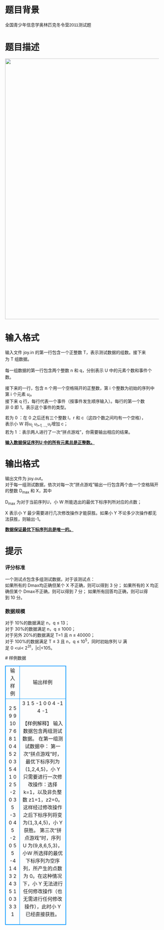 # 

 
 # 题目背景 
<p><span style="font-family: arial, 宋体, sans-serif; font-size: 14px; line-height: 24px; text-indent: 28px;">全国青少年信息学奥林匹克冬令营2011测试题</span></p> 

 
 # 题目描述 
<p><img alt="" src="/source/joyoi/tyvj-4444/img/aHR0cDovL3d3dy5qb3lvaS5jbi9wcm9ibGVtL3R5dmotNDQ0NC9odHRwOi8vY2V4b3UuaW1nNDcud2FsOC5jb20vaW1nNDcvNTQzMjEyXzIwMTYwNDE1MTgzMDE5LzE0NjE0MTA2ODU5Mi5wbmc=.png" style="width: 747px; height: 854px;" /></p> 

 
 # 输入格式 
<p>输入文件&nbsp;joy.in&nbsp;的第一行包含一个正整数&nbsp;T，表示测试数据的组数。<span style="line-height: 1.6em;">接下来为&nbsp;T&nbsp;组数据。</span></p>

<p><span style="line-height: 1.6em;">每一组数据的第一行包含两个整数&nbsp;n&nbsp;和&nbsp;q，分别表示&nbsp;U&nbsp;中的元素个数和事件个数。</span></p>

<p>接下来的一行，包含&nbsp;n&nbsp;个用一个空格隔开的正整数，第&nbsp;i&nbsp;个整数为初始的序列中第&nbsp;i&nbsp;个元素&nbsp;<em>u<sub>i</sub></em>。&nbsp;<br />
接下来&nbsp;q&nbsp;行，每行代表一个事件（按事件发生顺序输入）。每行的第一个数非&nbsp;0&nbsp;即&nbsp;1，表示这个事件的类型。&nbsp;</p>

<p>若为&nbsp;0&nbsp;：在&nbsp;0&nbsp;之后还有三个整数&nbsp;l，r&nbsp;和&nbsp;c（这四个数之间均有一个空格），<br />
表示小&nbsp;W&nbsp;将<em>u<sub>l,&nbsp;</sub></em><em style="line-height: 20.8px;">u<sub>l+1,&nbsp;...,</sub>u<sub><span style="font-size: 12px;">r</span></sub></em>增加&nbsp;c；&nbsp;<br />
若为&nbsp;1&nbsp;：表示两人进行了一次&ldquo;拼点游戏&rdquo;，你需要输出相应的结果。</p>

<p><u><strong>输入数据保证序列U&nbsp;中的所有元素总是正整数。</strong></u>&nbsp;</p> 

 
 # 输出格式 
<p>输出文件为&nbsp;joy.out。&nbsp;<br />
对于每一组测试数据，依次对每一次&ldquo;拼点游戏&rdquo;输出一行包含两个由一个空格隔开的整数&nbsp;D<sub>max</sub>&nbsp;和&nbsp;X，其中</p>

<p>D<sub>max</sub>&nbsp;为对于当前序列U，小&nbsp;W&nbsp;所能选出的最优下标序列所对应的点数；</p>

<p>X&nbsp;表示小&nbsp;Y&nbsp;最少需要进行几次修改操作才能获胜。如果小&nbsp;Y&nbsp;不论多少次操作都无法获胜，则输出-1。&nbsp;</p>

<p><strong><u>数据保证最优下标序列总是唯一的。</u></strong></p> 

 
 # 提示 
<h3>评分标准</h3>

<p>一个测试点包含多组测试数据，对于该测试点：<br />
如果所有的&nbsp;Dmax均正确但某个&nbsp;X&nbsp;不正确，则可以得到&nbsp;3&nbsp;分；&nbsp;如果所有的&nbsp;X&nbsp;均正确但某个&nbsp;Dmax不正确，则可以得到&nbsp;7&nbsp;分；&nbsp;如果所有回答均正确，则可以得到&nbsp;10&nbsp;分。&nbsp;</p>

<h3>数据规模</h3>

<p>对于&nbsp;10%的数据满足&nbsp;n，q&nbsp;&le;&nbsp;13；&nbsp;<br />
对于&nbsp;30%的数据满足&nbsp;n，q&nbsp;&le;&nbsp;1000；&nbsp;<br />
对于另外&nbsp;20%的数据满足&nbsp;T=1&nbsp;且&nbsp;n&nbsp;&le;&nbsp;40000；&nbsp;<br />
对于&nbsp;100%的数据满足&nbsp;T&nbsp;&le;&nbsp;3&nbsp;且&nbsp;n，q&nbsp;&le;&nbsp;10<sup>5</sup>，同时初始序列&nbsp;U&nbsp;满足&nbsp;0&nbsp;&lt;ui&lt;&nbsp;2<sup>31</sup>，|c|&lt;105。</p> 
# 样例数据
<style>
        table,table tr th, table tr td { border:1px solid #0094ff; }
        table { width: 200px; min-height: 25px; line-height: 25px; text-align: center; border-collapse: collapse;}   
    </style>
<table>
	<tr>
		<td>输入样例</td>
		<td>输出样例</td>
	</tr>
<tr><td>2 
5 9 
9 10 7 6 8 
1 
0 4 5 2 
0 3 5 4 
1 
0 2 5 -2 
0 3 5 -3
0 4 5 -2
0 5 5 -4
1 
4 3 
2 4 3 5 
1 
0 3 3 3 
1 </td><td>3 1
5 -1
0 0
4 -1
4 -1


【样例解释】
输入数据包含两组测试数据。
在第一组测试数据中：
第一次“拼点游戏”时，最优下标序列为(1,2,4,5)，小 Y 只需要进行一次修改操作：选择 k=1，以及非负整数 z1=1，z2=0。这样经过修改操作之后下标序列将变为(1,3,4,5)，小 Y 获胜。 
第三次“拼点游戏”时，序列 U 为(9,8,6,5,3)，小W 所选择的最优下标序列为空序列，所产生的点数为 0。在这种情况下，小 Y 无法进行任何修改操作（也无需进行任何修改操作），此时小 Y 已经直接获胜。 </td></tr></table>
